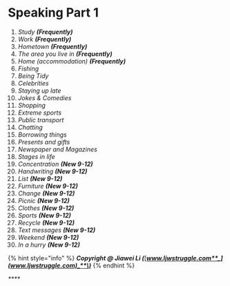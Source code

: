 # Speaking Part 1

1. _Study **\(Frequently\)**_
2. _Work **\(Frequently\)**_
3. _Hometown **\(Frequently\)**_
4. _The area you live in **\(Frequently\)**_
5. _Home \(accommodation\) **\(Frequently\)**_
6. _Fishing_
7. _Being Tidy_
8. _Celebrities_
9. _Staying up late_
10. _Jokes & Comedies_
11. _Shopping_
12. _Extreme sports_
13. _Public transport_
14. _Chatting_
15. _Borrowing things_
16. _Presents and gifts_
17. _Newspaper and Magazines_
18. _Stages in life_
19. _Concentration **\(New 9-12\)**_
20. _Handwriting **\(New 9-12\)**_
21. _List **\(New 9-12\)**_
22. _Furniture **\(New 9-12\)**_
23. _Change **\(New 9-12\)**_
24. _Picnic **\(New 9-12\)**_
25. _Clothes **\(New 9-12\)**_
26. _Sports **\(New 9-12\)**_
27. _Recycle **\(New 9-12\)**_
28. _Text messages **\(New 9-12\)**_
29. _Weekend **\(New 9-12\)**_
30. _In a hurry **\(New 9-12\)**_



{% hint style="info" %}
_**Copyright @ Jiawei Li \(**_[_**www.ljwstruggle.com**_](www.ljwstruggle.com)_**\)**_
{% endhint %}

_\*\*\*\*_

